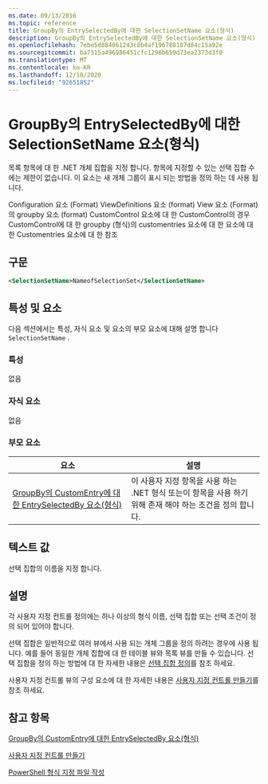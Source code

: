 ```yaml
---
ms.date: 09/13/2016
ms.topic: reference
title: GroupBy의 EntrySelectedBy에 대한 SelectionSetName 요소(형식)
description: GroupBy의 EntrySelectedBy에 대한 SelectionSetName 요소(형식)
ms.openlocfilehash: 7ebe5d884061243c8b4af196788187d84c15a92e
ms.sourcegitcommit: ba7315a496986451cfc1296b659d73ea2373d3f0
ms.translationtype: MT
ms.contentlocale: ko-KR
ms.lasthandoff: 12/10/2020
ms.locfileid: "92651852"
---
```

# <a name="selectionsetname-element-for-entryselectedby-for-groupby-format"></a>GroupBy의 EntrySelectedBy에 대한 SelectionSetName 요소(형식)

목록 항목에 대 한 .NET 개체 집합을 지정 합니다. 항목에 지정할 수 있는 선택 집합 수에는 제한이 없습니다. 이 요소는 새 개체 그룹이 표시 되는 방법을 정의 하는 데 사용 됩니다.

Configuration 요소 (Format) ViewDefinitions 요소 (format) View 요소 (Format)의 groupby 요소 (format) CustomControl 요소에 대 한 CustomControl의 경우 CustomControl에 대 한 groupby (형식)의 customentries 요소에 대 한 요소에 대 한 Customentries 요소에 대 한 참조

## <a name="syntax"></a>구문

```xml
<SelectionSetName>NameofSelectionSet</SelectionSetName>
```

## <a name="attributes-and-elements"></a>특성 및 요소

다음 섹션에서는 특성, 자식 요소 및 요소의 부모 요소에 대해 설명 합니다 `SelectionSetName` .

### <a name="attributes"></a>특성

없음

### <a name="child-elements"></a>자식 요소

없음

### <a name="parent-elements"></a>부모 요소

|요소|설명|
|-------------|-----------------|
|[GroupBy의 CustomEntry에 대한 EntrySelectedBy 요소(형식)](./entryselectedby-element-for-customentry-for-groupby-format.md)|이 사용자 지정 항목을 사용 하는 .NET 형식 또는이 항목을 사용 하기 위해 존재 해야 하는 조건을 정의 합니다.|

## <a name="text-value"></a>텍스트 값

선택 집합의 이름을 지정 합니다.

## <a name="remarks"></a>설명

각 사용자 지정 컨트롤 정의에는 하나 이상의 형식 이름, 선택 집합 또는 선택 조건이 정의 되어 있어야 합니다.

선택 집합은 일반적으로 여러 뷰에서 사용 되는 개체 그룹을 정의 하려는 경우에 사용 됩니다. 예를 들어 동일한 개체 집합에 대 한 테이블 뷰와 목록 뷰를 만들 수 있습니다. 선택 집합을 정의 하는 방법에 대 한 자세한 내용은 [선택 집합 정의](./defining-selection-sets.md)를 참조 하세요.

사용자 지정 컨트롤 뷰의 구성 요소에 대 한 자세한 내용은 [사용자 지정 컨트롤 만들기](./creating-custom-controls.md)를 참조 하세요.

## <a name="see-also"></a>참고 항목

[GroupBy의 CustomEntry에 대한 EntrySelectedBy 요소(형식)](./entryselectedby-element-for-customentry-for-groupby-format.md)

[사용자 지정 컨트롤 만들기](./creating-custom-controls.md)

[PowerShell 형식 지정 파일 작성](./writing-a-powershell-formatting-file.md)
